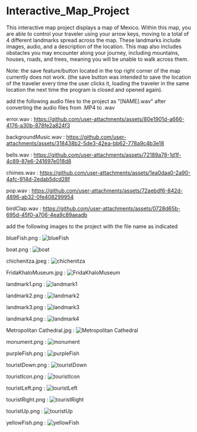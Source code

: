 # Interactive_Map_Project
This interactive map project displays a map of Mexico. Within this map, you are able to control your traveler using your arrow keys, moving to a total of 4 different landmarks spread across the map. These landmarks include images, audio, and a description of the location. This map also includes obstacles you may encounter along your journey, including mountains, houses, roads, and trees, meaning you will be unable to walk across them. 

Note: the save feature/button located in the top right corner of the map currently does not work. (the save button was intended to save the location of the traveler every time the user clicks it, loading the traveler in the same location the next time the program is closed and opened again). 

add the following audio files to the project as "[NAME].wav" after converting the audio files from .MP4 to .wav

error.wav : https://github.com/user-attachments/assets/80e1901d-a666-4176-a30b-878fe2a824f3

backgroundMusic.wav : https://github.com/user-attachments/assets/318438b2-5de3-42ea-bb62-778a9c4b3e18

bells.wav : https://github.com/user-attachments/assets/72189a78-1d1f-4c89-87e6-241697e018d8

chimes.wav : https://github.com/user-attachments/assets/1ea0daa0-2a90-4afc-914d-2edab5dcd28f

pop.wav : https://github.com/user-attachments/assets/72aebdf6-842d-4896-ab32-0fe408299954

birdClap.wav : https://github.com/user-attachments/assets/0728d65b-695d-45f0-a706-4ea9c89aeadb


add the following images to the project with the file name as indicated 

blueFish.png : ![blueFish](https://github.com/user-attachments/assets/a868ad76-b6e3-4de1-aa0e-c1d6be90d38d)

boat.png : ![boat](https://github.com/user-attachments/assets/93d67c6d-1d13-484e-8d5c-5e250ed9b40a)

chichenitza.jpeg : ![chichenitza](https://github.com/user-attachments/assets/996bc9da-583f-4e7d-9373-787b965b2bc2)

FridaKhaloMuseum.jpg : ![FridaKhaloMuseum](https://github.com/user-attachments/assets/ce7342b4-b5f6-474f-9831-2dfa1275b196)

landmark1.png : ![landmark1](https://github.com/user-attachments/assets/3c847d7a-986a-4fb5-af62-521cb41c4a95)

landmark2.png : ![landmark2](https://github.com/user-attachments/assets/0e8d3a13-d549-4147-8bcc-d5c302f55574)

landmark3.png : ![landmark3](https://github.com/user-attachments/assets/da8bbf8b-2691-4fc8-8b9b-4bb16814efcf)

landmark4.png : ![landmark4](https://github.com/user-attachments/assets/a5bf4301-22cc-4beb-8456-38f686971280)

Metropolitan Cathedral.jpg : ![Metropolitan Cathedral](https://github.com/user-attachments/assets/02888cee-4961-4d4d-9f59-b0ec6bdcff2a)

monument.png : ![monument](https://github.com/user-attachments/assets/751a4895-c66e-41bb-85fd-810c8439796f)

purpleFish.png : ![purpleFish](https://github.com/user-attachments/assets/154dfde4-392c-4605-9e2a-ddd700408f9b)

touristDown.png : ![touristDown](https://github.com/user-attachments/assets/b0842362-f4f3-46dc-9138-44e209064ed6)

touristIcon.png : ![touristIcon](https://github.com/user-attachments/assets/e4cccae4-bf95-4001-b7b4-cba08fe101a8)

touristLeft.png : ![touristLeft](https://github.com/user-attachments/assets/86f89e0e-4971-432b-97f7-92c88a65b037)

touristRight.png : ![touristRight](https://github.com/user-attachments/assets/4b4a1a60-a138-4360-baa4-d69858f4810a)

touristUp.png : ![touristUp](https://github.com/user-attachments/assets/5054799e-9453-4573-99c7-0e7a2acee629)

yellowFish.png : ![yellowFish](https://github.com/user-attachments/assets/d86a3afa-9e6b-4590-bea1-f1ac9a803792)
